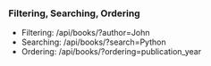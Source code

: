 ### Filtering, Searching, Ordering
- Filtering: /api/books/?author=John
- Searching: /api/books/?search=Python
- Ordering: /api/books/?ordering=publication_year